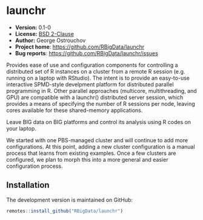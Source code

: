# launchr

* **Version:** 0.1-0
* **License:** [BSD 2-Clause](http://opensource.org/licenses/BSD-2-Clause)
* **Author:** George Ostrouchov
* **Project home**: https://github.com/RBigData/launchr
* **Bug reports**: https://github.com/RBigData/launchr/issues

Provides ease of use and configuration components for controlling a
distributed set of R instances on a cluster from a remote R session
(e.g. running on a laptop with RStudio). The intent is to provide an
easy-to-use interactive SPMD-style develpment platform for distributed
parallel programming in R. Other parallel approaches (multicore,
multithreading, and GPU) are compatible with a launchr() distributed
server session, which provides a means of specifying the number of R
sessions per node, leaving cores available for these shared-memory
applications.

Leave BIG data on BIG platforms and control its analysis using R codes
on your laptop.

We started with one PBS-managed cluster and will continue to add more
configurations. At this point, adding a new cluster configuration is a
manual process that learns from existing examples. Once a few clusters
are configured, we plan to morph this into a more general and easier
configuration process.

## Installation

<!-- You can install the stable version from CRAN using the usual `install.packages()`:

```r
install.packages("launchr")
``` -->

The development version is maintained on GitHub:

```r
remotes::install_github("RBigData/launchr")
```
